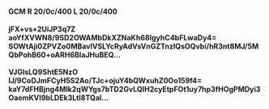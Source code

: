 #### GCM R 20/0c/400 L 20/0c/400
**jFX+vs+2UiJP3q7Z**<br/>**aoYfXVWN8/9SD2OWAMbDkXZNaKh68IgyhC4bFLwaDy4=**<br/>**SOWtAji0ZPVZo0MBavIVSLYcRyAdVsVnGZTnzlQsOQvbi/hR3nt8MJ/5MQbPohB60+oARH6BIaJHuBEQ...**<br/><br/>
**VJGIsLQ9ShtE5NzO**<br/>**lJ/9CoDJmFCyH5S2Ao/TJc+ojuY4bQWxuhZ0Oo159f4=**<br/>**kaY7dFHBjng4MIk2qWYgs7bTD2GvLQIH2cyEtpFOt1uy7hp3fHOgPMDyi3OaemKVI9bLDEk3LtI8TQal...**